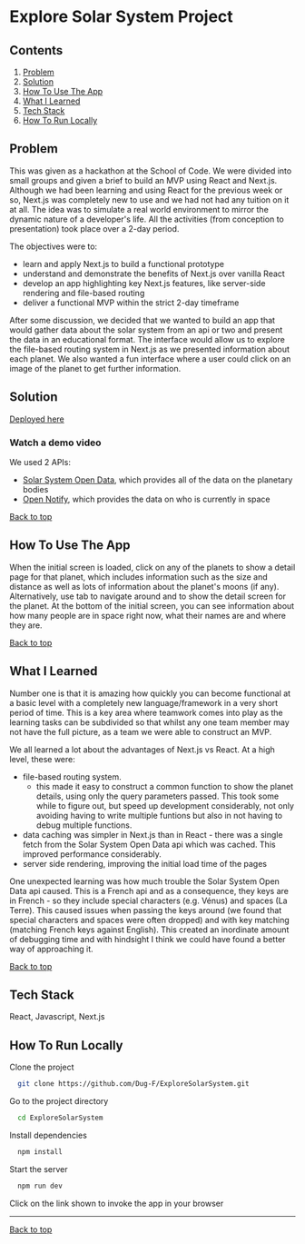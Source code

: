 # Explore Solar System Project

## Contents
1. [Problem](#problem)
2. [Solution](#solution)
3. [How To Use The App](#how-to-use-the-app)
4. [What I Learned](#what-i-learned)
5. [Tech Stack](#tech-stack)
6. [How To Run Locally](#how-to-run-locally)

## Problem

This was given as a hackathon at the School of Code.  We were divided into small groups and given a brief to build an MVP using React and Next.js.  Although we had been learning and using React for the previous week or so, Next.js was completely new to use and we had not had any tuition on it at all.  The idea was to simulate a real world environment to mirror the dynamic nature of a developer's life.  All the activities (from conception to presentation) took place over a 2-day period.

The objectives were to:
- learn and apply Next.js to build a functional prototype
- understand and demonstrate the benefits of Next.js over vanilla React
- develop an app highlighting key Next.js features, like server-side rendering and file-based routing
- deliver a functional MVP within the strict 2-day timeframe

After some discussion, we decided that we wanted to build an app that would gather data about the solar system from an api or two and present the data in an educational format.  The interface would allow us to explore the file-based routing system in Next.js as we presented information about each planet.  We also wanted a fun interface where a user could click on an image of the planet to get further information.

## Solution

[Deployed here](https://explore-solar-system.vercel.app/)

<h3>Watch a demo video</h3>

[<a href="https://youtu.be/3vNU_khFKkU" title="Watch the video">]: #
[    <img src="/public/HigherOrLowerDemoVideo.png" alt="Watch the video" width="500"/>]: #
[</a>]: #

[<br>]: #

[<br>]: #

We used 2 APIs:
- [Solar System Open Data](https://api.le-systeme-solaire.net), which provides all of the data on the planetary bodies
- [Open Notify](http://open-notify.org/), which provides the data on who is currently in space

[Back to top](#explore-solar-system-project)

## How To Use The App

When the initial screen is loaded, click on any of the planets to show a detail page for that planet, which includes information such as the size and distance as well as lots of information about the planet's moons (if any).  Alternatively, use tab to navigate around and to show the detail screen for the planet.  At the bottom of the initial screen, you can see information about how many people are in space right now, what their names are and where they are.

[Back to top](#explore-solar-system-project)

## What I Learned

Number one is that it is amazing how quickly you can become functional at a basic level with a completely new language/framework in a very short period of time.  This is a key area where teamwork comes into play as the learning tasks can be subdivided so that whilst any one team member may not have the full picture, as a team we were able to construct an MVP.

We all learned a lot about the advantages of Next.js vs React.  At a high level, these were:
- file-based routing system.
  - this made it easy to construct a common function to show the planet details, using only the query parameters passed.  This took some while to figure out, but speed up development considerably, not only avoiding having to write multiple funtions but also in not having to debug multiple functions.
- data caching was simpler in Next.js than in React - there was a single fetch from the Solar System Open Data api which was cached.  This improved performance considerably.
- server side rendering, improving the initial load time of the pages

One unexpected learning was how much trouble the Solar System Open Data api caused.  This is a French api and as a consequence, they keys are in French - so they include special characters (e.g. Vénus) and spaces (La Terre).  This caused issues when passing the keys around (we found that special characters and spaces were often dropped) and with key matching (matching French keys against English).  This created an inordinate amount of debugging time and with hindsight I think we could have found a better way of approaching it.

[Back to top](#explore-solar-system-project)

## Tech Stack

React, Javascript, Next.js

## How To Run Locally

Clone the project

```bash
  git clone https://github.com/Dug-F/ExploreSolarSystem.git
```

Go to the project directory

```bash
  cd ExploreSolarSystem
```

Install dependencies

```bash
  npm install
```

Start the server

```bash
  npm run dev
```

Click on the link shown to invoke the app in your browser

<hr>

[Back to top](#explore-solar-system-project)
